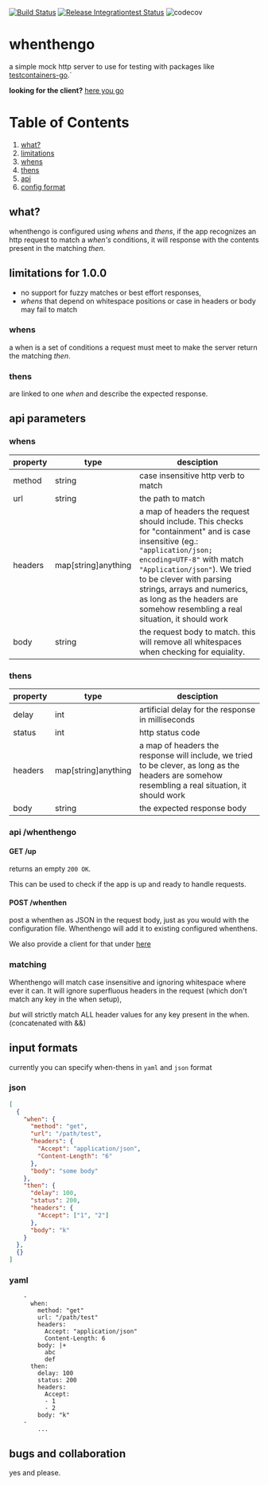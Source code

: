 [![Build Status](https://github.com/LuckyLukas/whenthengo/workflows/check-build/badge.svg)](https://github.com/LuckyLukas/whenthengo/actions) [![Release Integrationtest Status](https://github.com/LuckyLukas/whenthengo/workflows/release/badge.svg)](https://github.com/LuckyLukas/whenthengo/actions)
![codecov](https://codecov.io/gh/LuckyLukas/whenthengo/branch/master/graph/badge.svg)
# whenthengo

a simple mock http server to use for testing with packages like
[testcontainers-go](https://github.com/testcontainers/testcontainers-go).`

<b>looking for the client?</b> [here you go](https://github.com/LuckyLukas/whenthengo/tree/master/client)


# Table of Contents
1. [what?](#what)
2. [limitations](#limitations)
3. [whens](#whens)
4. [thens](#thens)
5. [api](#api)
6. [config format](#formats)

## what? <a name="what"></a>

whenthengo is configured using _whens_ and _thens_, if the app recognizes an http request to match a _when's_ conditions, it will response with the contents present in the matching _then_.

## limitations for 1.0.0 <a name="limitations"></a>

- no support for fuzzy matches or best effort responses, 
- _whens_ that depend on whitespace positions or case in headers or body may fail to match

### whens <a name="whens"></a>

a when is a set of conditions a request must meet to make the server return the matching _then_.

### thens <a name="thens"></a>

are linked to one _when_ and describe the expected response.

## api parameters <a name="api"></a>

### whens

| property        | type           | desciption  |
| ------------- |-------------| -----|
| method     | string| case insensitive http verb to match|
| url     | string      |   the path to match |
| headers | map[string]anything       |    a map of headers the request should include. This checks for "containment" and is case insensitive (eg.: ```"application/json; encoding=UTF-8"``` with match ```"Application/json"```). We tried to be clever with parsing strings, arrays and numerics, as long as the headers are somehow resembling a real situation, it should work |
| body| string | the request body to match. this will remove all whitespaces when checking for equiality.|

### thens
| property        | type           | desciption  |
| ------------- |-------------| -----|
| delay     | int| artificial delay for the response in milliseconds |
| status     | int      |   http status code |
| headers | map[string]anything      |    a map of headers the response will include, we tried to be clever, as long as the headers are somehow resembling a real situation, it should work |
| body| string | the expected response body|


### api /whenthengo

#### GET /up
returns an empty ```200 OK```.
 
This can be used to check if the app is up and ready to handle requests.

#### POST /whenthen

post a whenthen as JSON in the request body, just as you would with the configuration file.
Whenthengo will add it to existing configured whenthens.

We also provide a client for that under [here](github.com/luckylukas/whenthengo/client)

### matching

Whenthengo will match case insensitive and ignoring whitespace where ever it can.
It will ignore superfluous headers in the request (which don't match any key in the when setup), 

_but_ will strictly match ALL header values for any key present in the when. (concatenated with &&)

## input formats <a name="formats"></a>

currently you can specify when-thens in ```yaml```
 and ```json``` format

### json

```json
[
  {
    "when": {
      "method": "get",
      "url": "/path/test",
      "headers": {
        "Accept": "application/json",
        "Content-Length": "6"
      },
      "body": "some body"
    },
    "then": {
      "delay": 100,
      "status": 200,
      "headers": {
        "Accept": ["1", "2"]
      },
      "body": "k"
    }
  },
  {}
]
```

### yaml

```
    -
      when:
        method: "get"
        url: "/path/test"
        headers:
          Accept: "application/json"
          Content-Length: 6
        body: |+
          abc
          def
      then:
        delay: 100
        status: 200
        headers:
          Accept: 
          - 1
          - 2
        body: "k"
    -
        ...

```

## bugs and collaboration

yes and please.

